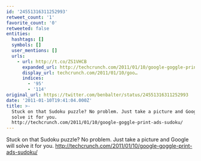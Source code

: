 ```yaml
---
id: '24551316311252993'
retweet_count: '1'
favorite_count: '0'
retweeted: false
entities:
  hashtags: []
  symbols: []
  user_mentions: []
  urls:
    - url: http://t.co/ZS1VHCB
      expanded_url: http://techcrunch.com/2011/01/10/google-goggle-print-ads-sudoku/
      display_url: techcrunch.com/2011/01/10/goo…
      indices:
        - '95'
        - '114'
original_url: https://twitter.com/benbalter/status/24551316311252993
date: '2011-01-10T19:41:04.000Z'
title: >-
  Stuck on that Sudoku puzzle? No problem. Just take a picture and Google will
  solve it for you.
  http://techcrunch.com/2011/01/10/google-goggle-print-ads-sudoku/
---
```


Stuck on that Sudoku puzzle? No problem. Just take a picture and Google will solve it for you. http://techcrunch.com/2011/01/10/google-goggle-print-ads-sudoku/